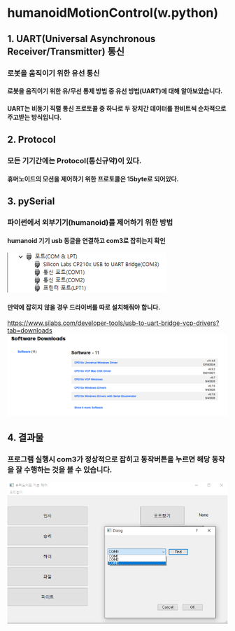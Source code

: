 # humanoidMotionControl(w.python)
## 1. UART(Universal Asynchronous Receiver/Transmitter) 통신
### 로봇을 움직이기 위한 유선 통신
#### 로봇을 움직이기 위한 유/무선 통제 방법 중 유선 방법(UART)에 대해 알아보았습니다.
#### UART는 비동기 직렬 통신 프로토콜 중 하나로 두 장치간 데이터를 한비트씩 순차적으로 주고받는 방식입니다.
## 2. Protocol
### 모든 기기간에는 Protocol(통신규약)이 있다.
#### 휴머노이드의 모션을 제어하기 위한 프로토콜은 15byte로 되어있다.
## 3. pySerial
### 파이썬에서 외부기기(humanoid)를 제어하기 위한 방법 
#### humanoid 기기 usb 동글을 연결하고 com3로 잡히는지 확인
![image_01](images/pySerial_001.png)
#### 만약에 잡히지 않을 경우 드라이버를 따로 설치해줘야 합니다.
https://www.silabs.com/developer-tools/usb-to-uart-bridge-vcp-drivers?tab=downloads
![image_02](images/pySerial_002.png)
## 4. 결과물
### 프로그램 실행시 com3가 정상적으로 잡히고 동작버튼을 누르면 해당 동작을 잘 수행하는 것을 볼 수 있습니다.
![image_02](images/pySerial_003.png)
